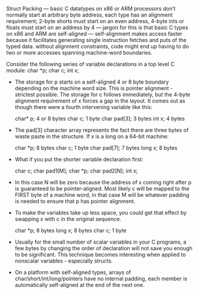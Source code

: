 Struct Packing
— basic C datatypes on x86 or ARM processors don’t normally start at arbitrary byte address, each type has an 
  alignment requirement; 2-byte shorts must start on an even address, 4-byte ints or floats must start on an 
  address by 4
— jargon for this is that basic C types on x86 and ARM are self-aligned
— self-alignment makes access faster because it facilitates generating single instruction fetches and puts of
  the typed data. without alignment constraints, code might end up having to do two or more accesses spanning 
  machine-word boundaries.

Consider the following series of variable declarations in a top level C module:
char *p;
char c;
int x;

- The storage for p starts on a self-aligned 4 or 8 byte boundary depending on the machine word size. This is
  pointer alignment - strictest possible. The storage for c follows immediately, but the 4-byte alignment
  requirement of x forces a gap in the layout. It comes out as though there were a fourth intervening
  variable like this:

  char* p; 4 or 8 bytes
  char c; 1 byte
  char pad[3]; 3 bytes
  int x; 4 bytes

- The pad[3] character array represents the fact there are three bytes of waste paste in the structure. 
  If x is a long on a 64-bit machine:

  char *p; 8 bytes
  char c; 1 byte
  char pad[7]; 7 bytes
  long x; 8 bytes

- What if you put the shorter variable declaration first:

  char c;
  char pad1[M];
  char *p;
  char pad2[N];
  int x;

- In this case N will be zero because the address of x coming right after p is guaranteed to be
  pointer-aligned. Most likely c will be mapped to the FIRST byte of a machine word, in that case M will be 
  whatever padding is needed to ensure that p has pointer alignment.

- To make the variables take up less space, you could get that effect by swapping x with c in the original
  sequence. 

  char *p; 8 bytes
  long x; 8 bytes
  char c; 1 byte

- Usually for the small number of scalar variables in your C programs, a few bytes by changing the order of
  declaration will not save you enough to be significant. This technique becomes interesting when applied to
  nonscalar variables - especially structs.

- On a platform with self-aligned types, arrays of char/short/int/long/pointers have no internal padding, each
  member is automatically self-aligned at the end of the next one.
